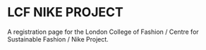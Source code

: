 LCF NIKE PROJECT
=================

A registration page for the London College of Fashion / Centre for Sustainable Fashion / Nike Project.


